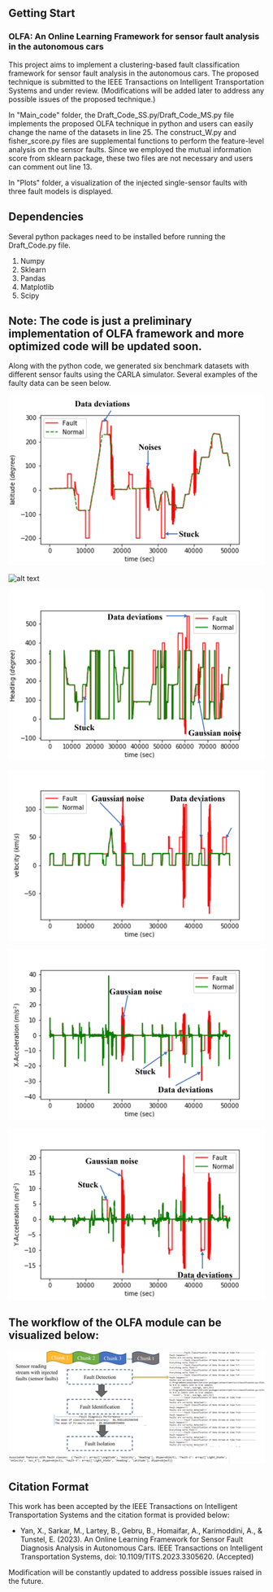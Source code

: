 ## Getting Start

### OLFA: An Online Learning Framework for sensor fault analysis in the autonomous cars

This project aims to implement a clustering-based fault classification framework for sensor fault analysis in the autonomous cars. The proposed technique is submitted to the IEEE Transactions on Intelligent Transportation Systems and under review. (Modifications will be added later to address any possible issues of the proposed technique.)

In "Main_code" folder, the Draft_Code_SS.py/Draft_Code_MS.py file implements the proposed OLFA technique in python and users can easily change the name of the datasets in line 25. The construct_W.py and fisher_score.py files are supplemental functions to perform the feature-level analysis on the sensor faults. Since we employed the mutual information score from sklearn package, these two files are not necessary and users can comment out line 13.

In "Plots" folder, a visualization of the injected single-sensor faults with three fault models is displayed.


## Dependencies
Several python packages need to be installed before running the Draft_Code.py file.
1. Numpy
2. Sklearn
3. Pandas
4. Matplotlib
5. Scipy

## Note: The code is just a preliminary implementation of OLFA framework and more optimized code will be updated soon.

Along with the python code, we generated six benchmark datasets with different sensor faults using the CARLA simulator. Several examples of the faulty data can be seen below. 

![alt text](https://github.com/XuyangAbert/OLFA/blob/main/Plots/Latitude-SS.png)

![alt text](https://github.com/XuyangAbert/OLFA/blob/main/Plots/Longitude-SS.png)

![alt text](https://github.com/XuyangAbert/OLFA/blob/main/Plots/Heading-SS.png)

![alt text](https://github.com/XuyangAbert/OLFA/blob/main/Plots/Velocity-SS.png)

![alt text](https://github.com/XuyangAbert/OLFA/blob/main/Plots/AccX-SS.png)

![alt text](https://github.com/XuyangAbert/OLFA/blob/main/Plots/AccY-SS.png)

## The workflow of the OLFA module can be visualized below:

![alt text](https://github.com/XuyangAbert/OLFA/blob/main/Output.png)

## Citation Format
This work has been accepted by the IEEE Transactions on Intelligent Transportation Systems and the citation format is provided below:

* Yan, X., Sarkar, M., Lartey, B., Gebru, B., Homaifar, A., Karimoddini, A., & Tunstel, E. (2023). An Online Learning Framework for Sensor Fault Diagnosis Analysis in Autonomous Cars. IEEE Transactions on Intelligent Transportation Systems, doi: 10.1109/TITS.2023.3305620. (Accepted)

Modification will be constantly updated to address possible issues raised in the future.


